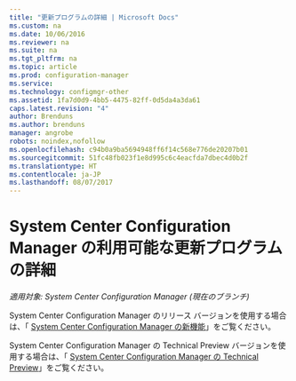 ```yaml
---
title: "更新プログラムの詳細 | Microsoft Docs"
ms.custom: na
ms.date: 10/06/2016
ms.reviewer: na
ms.suite: na
ms.tgt_pltfrm: na
ms.topic: article
ms.prod: configuration-manager
ms.service: 
ms.technology: configmgr-other
ms.assetid: 1fa7d0d9-4bb5-4475-82ff-0d5da4a3da61
caps.latest.revision: "4"
author: Brenduns
ms.author: brenduns
manager: angrobe
robots: noindex,nofollow
ms.openlocfilehash: c94b0a9ba5694948ff6f14c568e776de20207b01
ms.sourcegitcommit: 51fc48fb023f1e8d995c6c4eacfda7dbec4d0b2f
ms.translationtype: HT
ms.contentlocale: ja-JP
ms.lasthandoff: 08/07/2017
---
```

# <a name="learn-more-about-available-updates-for-system-center-configuration-manager"></a>System Center Configuration Manager の利用可能な更新プログラムの詳細

*適用対象: System Center Configuration Manager (現在のブランチ)*

System Center Configuration Manager のリリース バージョンを使用する場合は、「 [System Center Configuration Manager の新機能](http://technet.microsoft.com/library/mt622084.aspx)」をご覧ください。  

 System Center Configuration Manager の Technical Preview バージョンを使用する場合は、「 [System Center Configuration Manager の Technical Preview](http://technet.microsoft.com/library/mt595861.aspx)」をご覧ください。
